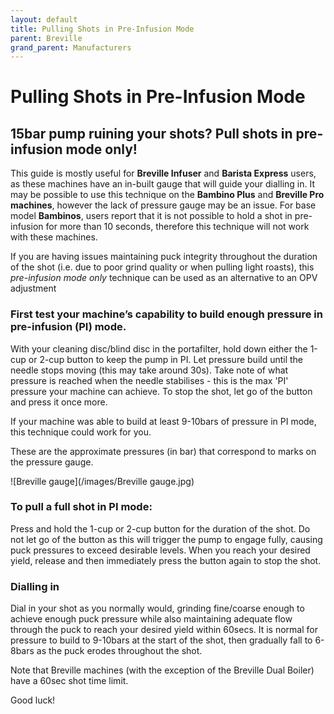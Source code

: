 ```yaml
---
layout: default
title: Pulling Shots in Pre-Infusion Mode
parent: Breville
grand_parent: Manufacturers
---
```


# Pulling Shots in Pre-Infusion Mode

## 15bar pump ruining your shots? Pull shots in pre-infusion mode only!

This guide is mostly useful for **Breville Infuser** and **Barista Express** users, as these machines have an in-built gauge that will guide your dialling in.
It may be possible to use this technique on the **Bambino Plus** and **Breville Pro machines**, however the lack of pressure gauge may be an issue.
For base model **Bambinos**, users report that it is not possible to hold a shot in pre-infusion for more than 10 seconds, therefore this technique will not work with these machines.

If you are having issues maintaining puck integrity throughout the duration of the shot (i.e. due to poor grind quality or when pulling light roasts), this *pre-infusion mode only* technique can be used as an alternative to an OPV adjustment 

### First test your machine’s capability to build enough pressure in pre-infusion (PI) mode.
With your cleaning disc/blind disc in the portafilter, hold down either the 1-cup or 2-cup button to keep the pump in PI. Let pressure build until the needle stops moving (this may take around 30s). Take note of what pressure is reached when the needle stabilises - this is the max 'PI' pressure your machine can achieve. To stop the shot, let go of the button and press it once more.

If your machine was able to build at least 9-10bars of pressure in PI mode, this technique could work for you.

These are the approximate pressures (in bar) that correspond to marks on the pressure gauge.

![Breville gauge](/images/Breville gauge.jpg)


### To pull a full shot in PI mode:
Press and hold the 1-cup or 2-cup button for the duration of the shot. Do not let go of the button as this will trigger the pump to engage fully, causing puck pressures to exceed desirable levels. When you reach your desired yield, release and then immediately press the button again to stop the shot.

### Dialling in
Dial in your shot as you normally would, grinding fine/coarse enough to achieve enough puck pressure while also maintaining adequate flow through the puck to reach your desired yield within 60secs. It is normal for pressure to build to 9-10bars at the start of the shot, then gradually fall to 6-8bars as the puck erodes throughout the shot. 

Note that Breville machines (with the exception of the Breville Dual Boiler) have a 60sec shot time limit.

Good luck!
